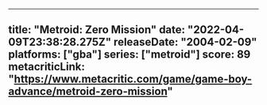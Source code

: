 
---
title: "Metroid: Zero Mission"
date: "2022-04-09T23:38:28.275Z"
releaseDate: "2004-02-09"
platforms: ["gba"]
series: ["metroid"]
score: 89
metacriticLink: "https://www.metacritic.com/game/game-boy-advance/metroid-zero-mission"
---
